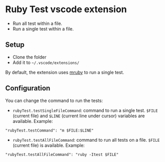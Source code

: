 # Ruby Test vscode extension

- Run all test within a file.
- Run a single test within a file.

## Setup
- Clone the folder
- Add it to `~/.vscode/extensions/`

By default, the extension uses [mruby](https://github.com/mruby/mruby) to run a single test.

## Configuration
You can change the command to run the tests:
- `rubyTest.testSingleFileCommand`: command to run a single test. `$FILE` (current file) and `$LINE` (current line under cursor) variables are available. Example:
```
"rubyTest.testCommand": "m $FILE:$LINE"
```
- `rubyTest.testAllFileCommand`: command to run all tests on a file. `$FILE` (current file) is available. Example:
```
"rubyTest.testAllFileCommand": "ruby -Itest $FILE"
```
